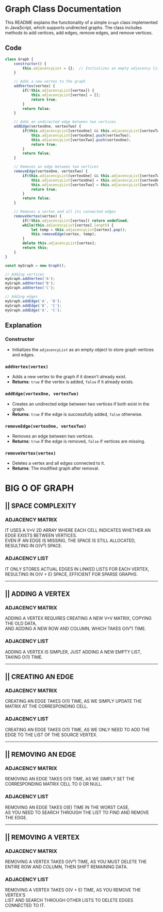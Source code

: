 # Graph Class Documentation

This README explains the functionality of a simple `Graph` class implemented in JavaScript, which supports undirected graphs. The class includes methods to add vertices, add edges, remove edges, and remove vertices.

## Code

```javascript
class Graph {
    constructor() {
        this.adjacencyList = {};  // Initializes an empty adjacency list
    }

    // Adds a new vertex to the graph
    addVertex(vertex) {
        if(!this.adjacencyList[vertex]) {
            this.adjacencyList[vertex] = [];
            return true;
        }
        return false;
    }

    // Adds an undirected edge between two vertices
    addEdge(vertexOne, vertexTwo) {
        if(this.adjacencyList[vertexOne] && this.adjacencyList[vertexTwo]) {
            this.adjacencyList[vertexOne].push(vertexTwo);
            this.adjacencyList[vertexTwo].push(vertexOne);
            return true;
        }
        return false;
    }

    // Removes an edge between two vertices
    removeEdge(vertexOne, vertexTwo) {
        if(this.adjacencyList[vertexOne] && this.adjacencyList[vertexTwo]) {
            this.adjacencyList[vertexOne] = this.adjacencyList[vertexOne].filter(v => v !== vertexTwo);
            this.adjacencyList[vertexTwo] = this.adjacencyList[vertexTwo].filter(v => v !== vertexOne);
            return true;
        }
        return false;
    }

    // Removes a vertex and all its connected edges
    removeVertex(vertex) {
        if(!this.adjacencyList[vertex]) return undefined;
        while(this.adjacencyList[vertex].length) {
            let temp = this.adjacencyList[vertex].pop();
            this.removeEdge(vertex, temp);
        }
        delete this.adjacencyList[vertex];
        return this;
    }
}

const myGraph = new Graph();

// Adding vertices
myGraph.addVertex('A');
myGraph.addVertex('B');
myGraph.addVertex('C');

// Adding edges
myGraph.addEdge('A', 'B');
myGraph.addEdge('B', 'C');
myGraph.addEdge('A', 'C');
```

## Explanation

### Constructor
- Initializes the `adjacencyList` as an empty object to store graph vertices and edges.

### `addVertex(vertex)`
- Adds a new vertex to the graph if it doesn't already exist.
- **Returns**: `true` if the vertex is added, `false` if it already exists.

### `addEdge(vertexOne, vertexTwo)`
- Creates an undirected edge between two vertices if both exist in the graph.
- **Returns**: `true` if the edge is successfully added, `false` otherwise.

### `removeEdge(vertexOne, vertexTwo)`
- Removes an edge between two vertices.
- **Returns**: `true` if the edge is removed, `false` if vertices are missing.

### `removeVertex(vertex)`
- Deletes a vertex and all edges connected to it.
- **Returns**: The modified graph after removal.


# BIG O OF GRAPH

## || SPACE COMPLEXITY
### ADJACENCY MATRIX
IT USES A V×V 2D ARRAY WHERE EACH CELL INDICATES WHETHER AN EDGE EXISTS BETWEEN VERTICES.  
EVEN IF AN EDGE IS MISSING, THE SPACE IS STILL ALLOCATED, RESULTING IN O(V²) SPACE.

### ADJACENCY LIST
IT ONLY STORES ACTUAL EDGES IN LINKED LISTS FOR EACH VERTEX,  
RESULTING IN O(V + E) SPACE, EFFICIENT FOR SPARSE GRAPHS.

---

## || ADDING A VERTEX
### ADJACENCY MATRIX
ADDING A VERTEX REQUIRES CREATING A NEW V×V MATRIX, COPYING THE OLD DATA,  
AND ADDING A NEW ROW AND COLUMN, WHICH TAKES O(V²) TIME.

### ADJACENCY LIST
ADDING A VERTEX IS SIMPLER, JUST ADDING A NEW EMPTY LIST, TAKING O(1) TIME.

---

## || CREATING AN EDGE
### ADJACENCY MATRIX
CREATING AN EDGE TAKES O(1) TIME, AS WE SIMPLY UPDATE THE MATRIX AT THE CORRESPONDING CELL.

### ADJACENCY LIST
CREATING AN EDGE TAKES O(1) TIME, AS WE ONLY NEED TO ADD THE EDGE TO THE LIST OF THE SOURCE VERTEX.

---

## || REMOVING AN EDGE
### ADJACENCY MATRIX
REMOVING AN EDGE TAKES O(1) TIME, AS WE SIMPLY SET THE CORRESPONDING MATRIX CELL TO 0 OR NULL.

### ADJACENCY LIST
REMOVING AN EDGE TAKES O(E) TIME IN THE WORST CASE,  
AS YOU NEED TO SEARCH THROUGH THE LIST TO FIND AND REMOVE THE EDGE.

---

## || REMOVING A VERTEX
### ADJACENCY MATRIX
REMOVING A VERTEX TAKES O(V²) TIME, AS YOU MUST DELETE THE ENTIRE ROW AND COLUMN, THEN SHIFT REMAINING DATA.

### ADJACENCY LIST
REMOVING A VERTEX TAKES O(V + E) TIME, AS YOU REMOVE THE VERTEX’S  
LIST AND SEARCH THROUGH OTHER LISTS TO DELETE EDGES CONNECTED TO IT.